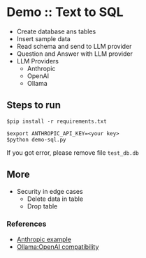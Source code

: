 # Demo :: Text to SQL
* Create database ans tables
* Insert sample data
* Read schema and send to LLM provider
* Question and Answer with LLM provider
* LLM Providers
  *  Anthropic
  *  OpenAI
  *  Ollama 

## Steps to run
```
$pip install -r requirements.txt

$export ANTHROPIC_API_KEY=<your key>
$python demo-sql.py
```

If you got error, please remove file `test_db.db`

## More
* Security in edge cases
  * Delete data in table
  * Drop table


### References
* [Anthropic example](https://github.com/anthropics/anthropic-cookbook/tree/main/skills/text_to_sql)
* [Ollama:OpenAI compatibility](https://ollama.com/blog/openai-compatibility)
